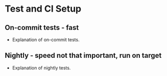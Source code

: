 # Test and CI Setup

## On-commit tests - fast
- Explanation of on-commit tests.

## Nightly - speed not that important, run on target
- Explanation of nightly tests.
